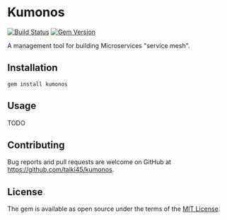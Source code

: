 # Kumonos
[![Build Status](https://travis-ci.org/taiki45/kumonos.svg?branch=master)](https://travis-ci.org/taiki45/kumonos)
[![Gem Version](https://badge.fury.io/rb/kumonos.svg)](https://badge.fury.io/rb/kumonos)

A management tool for building Microservices "service mesh".

## Installation
```
gem install kumonos
```

## Usage
TODO

## Contributing
Bug reports and pull requests are welcome on GitHub at https://github.com/taiki45/kumonos.

## License
The gem is available as open source under the terms of the [MIT License](https://opensource.org/licenses/MIT).
